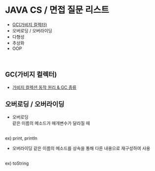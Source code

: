 # JAVA CS / 면접 질문 리스트

- [GC(가비지 컬렉터)](#gc가비지-컬렉터)
- 오버로딩 / 오버라이딩
- 다형성
- 추상화
- OOP

</br>

## GC(가비지 컬렉터)

* [가비지 컬렉션 동작 원리 & GC 종류](https://inpa.tistory.com/entry/JAVA-%E2%98%95-%EA%B0%80%EB%B9%84%EC%A7%80-%EC%BB%AC%EB%A0%89%EC%85%98GC-%EB%8F%99%EC%9E%91-%EC%9B%90%EB%A6%AC-%EC%95%8C%EA%B3%A0%EB%A6%AC%EC%A6%98-%F0%9F%92%AF-%EC%B4%9D%EC%A0%95%EB%A6%AC)

## 오버로딩 / 오버라이딩

* 오버로딩 <br>
같은 이름의 메소드가 매개변수가 달라질 때
<br>
ex) print, println



* 오버라이딩
같은 이름의 메소드를 상속을 통해 다른 내용으로 재구성하여 사용
<br>
ex) toString
